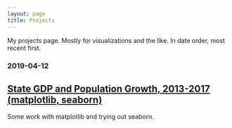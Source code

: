 ```yaml
---
layout: page
title: Projects
---
```


My projects page. Mostly for visualizations and the like. In date order, most recent first.

### 2019-04-12
## <a href="../files/matplotlib_example1.html">State GDP and Population Growth, 2013-2017 (matplotlib, seaborn)</a>

Some work with matplotlib and trying out seaborn.